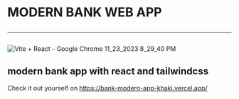 # MODERN BANK WEB APP <hr>

![Vite + React - Google Chrome 11_23_2023 8_29_40 PM](https://github.com/philipbwalya/modern_back/assets/128143570/f5d9e0a7-0660-4eac-a6ab-03f1e2b1fff4)


## modern bank app with react and tailwindcss

Check it out yourself on https://bank-modern-app-khaki.vercel.app/
